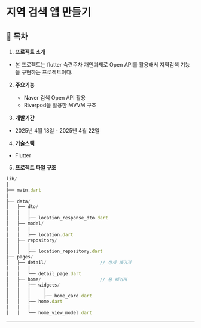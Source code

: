 # 지역 검색 앱 만들기

## 📖 목차

1. **프로젝트 소개**

- 본 프로젝트는 flutter 숙련주차 개인과제로 Open API를 활용해서 지역검색 기능을 구현하는 프로젝트이다.

2. **주요기능**

   - Naver 검색 Open API 활용
   - Riverpod을 활용한 MVVM 구조

3. **개발기간**

- 2025년 4월 18일 - 2025년 4월 22일

4. **기술스택**

- Flutter

5. **프로젝트 파일 구조**

```jsx
lib/
│
├── main.dart
│
├── data/
│   ├── dto/
│   │   │
│   │   ├── location_response_dto.dart
│   ├── model/
│   │   │
│   │   ├── location.dart
│   ├── repository/
│   │   │
│   │   ├── location_repository.dart
├── pages/
│   ├── detail/                    // 상세 페이지
│   │   │
│   │   └── detail_page.dart
│   ├── home/                      // 홈 페이지
│   │   ├── widgets/
│   │   │     │
│   │   │     ├── home_card.dart
│   │   ├── home.dart
│   │   │
│   │   └── home_view_model.dart

```

---
